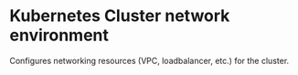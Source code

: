 # Kubernetes Cluster network environment

Configures networking resources (VPC, loadbalancer, etc.) for the cluster.
